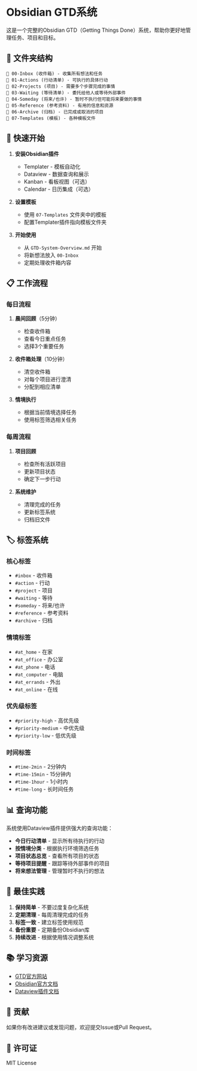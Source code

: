 # Obsidian GTD系统

这是一个完整的Obsidian GTD（Getting Things Done）系统，帮助你更好地管理任务、项目和目标。

## 📁 文件夹结构

```
📁 00-Inbox (收件箱) - 收集所有想法和任务
📁 01-Actions (行动清单) - 可执行的具体行动
📁 02-Projects (项目) - 需要多个步骤完成的事情
📁 03-Waiting (等待清单) - 委托给他人或等待外部事件
📁 04-Someday (将来/也许) - 暂时不执行但可能将来要做的事情
📁 05-Reference (参考资料) - 有用的信息和资源
📁 06-Archive (归档) - 已完成或取消的项目
📁 07-Templates (模板) - 各种模板文件
```

## 🚀 快速开始

1. **安装Obsidian插件**
   - Templater - 模板自动化
   - Dataview - 数据查询和展示
   - Kanban - 看板视图（可选）
   - Calendar - 日历集成（可选）

2. **设置模板**
   - 使用 `07-Templates` 文件夹中的模板
   - 配置Templater插件指向模板文件夹

3. **开始使用**
   - 从 `GTD-System-Overview.md` 开始
   - 将新想法放入 `00-Inbox`
   - 定期处理收件箱内容

## 📋 工作流程

### 每日流程
1. **晨间回顾**（5分钟）
   - 检查收件箱
   - 查看今日重点任务
   - 选择3个重要任务

2. **收件箱处理**（10分钟）
   - 清空收件箱
   - 对每个项目进行澄清
   - 分配到相应清单

3. **情境执行**
   - 根据当前情境选择任务
   - 使用标签筛选相关任务

### 每周流程
1. **项目回顾**
   - 检查所有活跃项目
   - 更新项目状态
   - 确定下一步行动

2. **系统维护**
   - 清理完成的任务
   - 更新标签系统
   - 归档旧文件

## 🏷️ 标签系统

### 核心标签
- `#inbox` - 收件箱
- `#action` - 行动
- `#project` - 项目
- `#waiting` - 等待
- `#someday` - 将来/也许
- `#reference` - 参考资料
- `#archive` - 归档

### 情境标签
- `#at_home` - 在家
- `#at_office` - 办公室
- `#at_phone` - 电话
- `#at_computer` - 电脑
- `#at_errands` - 外出
- `#at_online` - 在线

### 优先级标签
- `#priority-high` - 高优先级
- `#priority-medium` - 中优先级
- `#priority-low` - 低优先级

### 时间标签
- `#time-2min` - 2分钟内
- `#time-15min` - 15分钟内
- `#time-1hour` - 1小时内
- `#time-long` - 长时间任务

## 📊 查询功能

系统使用Dataview插件提供强大的查询功能：

- **今日行动清单** - 显示所有待执行的行动
- **按情境分类** - 根据执行环境筛选任务
- **项目状态总览** - 查看所有项目的状态
- **等待项目提醒** - 跟踪等待外部事件的项目
- **将来想法管理** - 管理暂时不执行的想法

## 🎯 最佳实践

1. **保持简单** - 不要过度复杂化系统
2. **定期清理** - 每周清理完成的任务
3. **标签一致** - 建立标签使用规范
4. **备份重要** - 定期备份Obsidian库
5. **持续改进** - 根据使用情况调整系统

## 📚 学习资源

- [GTD官方网站](https://gettingthingsdone.com/)
- [Obsidian官方文档](https://help.obsidian.md/)
- [Dataview插件文档](https://blacksmithgu.github.io/obsidian-dataview/)

## 🤝 贡献

如果你有改进建议或发现问题，欢迎提交Issue或Pull Request。

## 📄 许可证

MIT License
